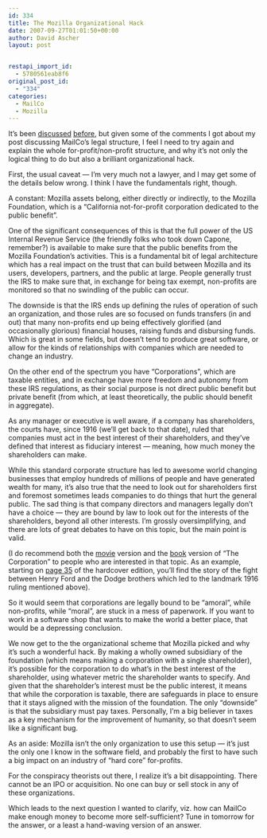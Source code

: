```yaml
---
id: 334
title: The Mozilla Organizational Hack
date: 2007-09-27T01:01:50+00:00
author: David Ascher
layout: post


restapi_import_id:
  - 5780561eab8f6
original_post_id:
  - "334"
categories:
  - MailCo
  - Mozilla
---
```

It&#8217;s been [discussed](http://www.mozilla.org/reorganization/) [before](http://weblogs.mozillazine.org/mitchell/archives/2005/08/organizing_the_1.html), but given some of the comments I got about my post discussing MailCo&#8217;s legal structure, I feel I need to try again and explain the whole for-profit/non-profit structure, and why it&#8217;s not only the logical thing to do but also a brilliant organizational hack.

First, the usual caveat &#8212; I&#8217;m very much not a lawyer, and I may get some of the details below wrong. I think I have the fundamentals right, though.

A constant: Mozilla assets belong, either directly or indirectly, to the Mozilla Foundation, which is a &#8220;California not-for-profit corporation dedicated to the public benefit&#8221;.

One of the significant consequences of this is that the full power of the US Internal Revenue Service (the friendly folks who took down Capone, remember?) is available to make sure that the public benefits from the Mozilla Foundation&#8217;s activities. This is a fundamental bit of legal architecture which has a real impact on the trust that can build between Mozilla and its users, developers, partners, and the public at large. People generally trust the IRS to make sure that, in exchange for being tax exempt, non-profits are monitored so that no swindling of the public can occur.

The downside is that the IRS ends up defining the rules of operation of such an organization, and those rules are so focused on funds transfers (in and out) that many non-profits end up being effectively glorified (and occasionally glorious) financial houses, raising funds and disbursing funds. Which is great in some fields, but doesn&#8217;t tend to produce great software, or allow for the kinds of relationships with companies which are needed to change an industry.

On the other end of the spectrum you have &#8220;Corporations&#8221;, which are taxable entities, and in exchange have more freedom and autonomy from these IRS regulations, as their social purpose is not direct public benefit but private benefit (from which, at least theoretically, the public should benefit in aggregate).

As any manager or executive is well aware, if a company has shareholders, the courts have, since 1916 (we&#8217;ll get back to that date), ruled that companies must act in the best interest of their shareholders, and they&#8217;ve defined that interest as fiduciary interest &#8212; meaning, how much money the shareholders can make.

While this standard corporate structure has led to awesome world changing businesses that employ hundreds of millions of people and have generated wealth for many, it&#8217;s also true that the need to look out for shareholders first and foremost sometimes leads companies to do things that hurt the general public. The sad thing is that company directors and managers legally don&#8217;t have a choice &#8212; they are bound by law to look out for the interests of the shareholders, beyond all other interests. I&#8217;m grossly oversimplifying, and there are lots of great debates to have on this topic, but the main point is valid.

(I do recommend both the [movie](http://www.amazon.com/gp/redirect.html?ie=UTF8&location=http%3A%2F%2Fwww.amazon.com%2FCorporation-Mikela-J-Mikael%2Fdp%2FB0007DBJM8%3Fie%3DUTF8%26s%3Ddvd%26qid%3D1190876401%26sr%3D8-1&tag=davidaschersb-20&linkCode=ur2&camp=1789&creative=9325) version and the [book](http://www.amazon.com/gp/redirect.html?ie=UTF8&location=http%3A%2F%2Fwww.amazon.com%2FCorporation-Pathological-Pursuit-Profit-Power%2Fdp%2F0743247442&tag=davidaschersb-20&linkCode=ur2&camp=1789&creative=9325) version of &#8220;The Corporation&#8221; to people who are interested in that topic. As an example, starting on [page 35](http://www.amazon.com/gp/reader/0743247469/ref=sib_dp_pt/104-8894059-9076747#) of the hardcover edition, you&#8217;ll find the story of the fight between Henry Ford and the Dodge brothers which led to the landmark 1916 ruling mentioned above).

So it would seem that corporations are legally bound to be &#8220;amoral&#8221;, while non-profits, while &#8220;moral&#8221;, are stuck in a mess of paperwork. If you want to work in a software shop that wants to make the world a better place, that would be a depressing conclusion.

We now get to the the organizational scheme that Mozilla picked and why it&#8217;s such a wonderful hack. By making a wholly owned subsidiary of the foundation (which means making a corporation with a single shareholder), it&#8217;s possible for the corporation to do what&#8217;s in the best interest of the shareholder, using whatever metric the shareholder wants to specify. And given that the shareholder&#8217;s interest must be the public interest, it means that while the corporation is taxable, there are safeguards in place to ensure that it stays aligned with the mission of the foundation. The only &#8220;downside&#8221; is that the subsidiary must pay taxes. Personally, I&#8217;m a big believer in taxes as a key mechanism for the improvement of humanity, so that doesn&#8217;t seem like a significant bug.

As an aside: Mozilla isn&#8217;t the only organization to use this setup &#8212; it&#8217;s just the only one I know in the software field, and probably the first to have such a big impact on an industry of &#8220;hard core&#8221; for-profits.

For the conspiracy theorists out there, I realize it&#8217;s a bit disappointing. There cannot be an IPO or acquisition. No one can buy or sell stock in any of these organizations.

Which leads to the next question I wanted to clarify, viz. how can MailCo make enough money to become more self-sufficient? Tune in tomorrow for the answer, or a least a hand-waving version of an answer.